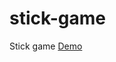 # stick-game
Stick game <a href="https://dl.dropboxusercontent.com/u/88245708/game-gunzi/index.html" target="_blank">Demo</a>
